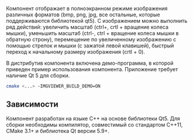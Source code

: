 Компонент отображает в полноэкранном режиме изображения различных форматов (bmp, png, jpg, все остальные, которые поддерживаются библиотекой qt5). С изображением можно выполнить ряд действий: увеличить масштаб (ctrl+, crtl +  вращение колеса мышки), уменьшить масштаб (ctrl-, ctrl + вращение колеса мышки в обратную строну), перемещение по увеличенному изображению с помощью стрелок и мышки (с зажатой левой клавишей), быстрый переход к начальному размеру изображения (crtl + 0).

В дистрибутив компонента включена демо-программа, в которой приведен пример использования компонента. Приложение требует наличие Qt 5 для сборки. 

```bash
cmake <...> -IMGVIEWER_BUILD_DEMO=ON
```

## Зависимости

Компонент разработан на языке C++ на основе библиотеки Qt5. Для сборки необходимы компилятор, совместимый со стандартом C++11, CMake 3.1+ и библиотека Qt версии 5.9+.

